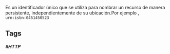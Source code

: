 Es un identificador único que se utiliza para nombrar un recurso de manera persistente, independientemente de su ubicación.Por ejemplo , `urn:isbn:0451450523` 

## Tags
##### #HTTP